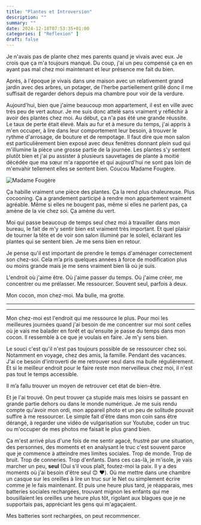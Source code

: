 ```yaml
---
title: "Plantes et Introversion"
description: ""
summary: ""
date: 2024-12-18T07:53:35+01:00
categories: [ "Reflexion" ]
draft: false
---
```


Je n'avais pas de plante chez mes parents quand je vivais avec eux. Je crois que ça m'a toujours manqué. Du coup, j'ai un peu compensé ça en en ayant pas mal chez moi maintenant et leur présence me fait du bien.

Après, à l'époque je vivais dans une maison avec un relativement grand jardin avec des arbres, un potager, de l'herbe partiellement grillé donc il me suffisait de regarder dehors depuis ma chambre pour voir de la verdure.

Aujourd'hui, bien que j'aime beaucoup mon appartement, il est en ville avec très peu de vert autour. Je me suis donc attelé sans vraiment y réfléchir à avoir des plantes chez moi. Au début, ça n'a pas été une grande réussite. Le taux de perte était élevé. Mais au fur et à mesure du temps, j'ai appris à m'en occuper, à lire dans leur comportement leur besoin, à trouver le rythme d'arrosage, de bouture et de rempotage. Il faut dire que mon salon est particulièrement bien exposé avec deux fenêtres donnant plein sud qui m'illumine la pièce une grosse partie de la journée. Les plantes s'y sentent plutôt bien et j'ai pu assister à plusieurs sauvetages de plante à moitié décédée que ma sœur m'a rapportée et qui aujourd'hui ne sont pas loin de m'envahir tellement elles se sentent bien. Coucou Madame Fougère.

![Madame Fougère](/img/plante-introversion-1-Moyenne.jpeg)

Ça habille vraiment une pièce des plantes. Ça la rend plus chaleureuse. Plus cocooning. Ça a grandement participé à rendre mon appartement vraiment agréable. Même si elles ne bougent pas, même si elles ne parlent pas, ça amène de la vie chez soi. Ça amène du vert.

Moi qui passe beaucoup de temps seul chez moi à travailler dans mon bureau, le fait de m'y sentir bien est vraiment très important. Et quel plaisir de tourner la tête et de voir son salon illuminé par le soleil, éclairant les plantes qui se sentent bien. Je me sens bien en retour.

Je pense qu'il est important de prendre le temps d'aménager correctement son chez-soi. Cela m’a pris quelques années à force de modification plus ou moins grande mais je me sens vraiment bien là où je suis.

L'endroit où j'aime être. Où j'aime passer du temps. Où j'aime créer, me concentrer ou me prélasser. Me ressourcer. Souvent seul, parfois à deux.

Mon cocon, mon chez-moi. Ma bulle, ma grotte.

------

------


Mon chez-moi est l'endroit qui me ressource le plus. Pour moi les meilleures journées quand j'ai besoin de me concentrer sur moi sont celles où je vais me balader en forêt et qu'ensuite je passe du temps dans mon cocon. Il ressemble à ce que je voulais en faire. Je m'y sens bien.

Le souci c'est qu'il n'est pas toujours possible de se ressourcer chez soi. Notamment en voyage, chez des amis, la famille. Pendant des vacances. J'ai ce besoin d'introverti de me retrouver seul dans ma bulle régulièrement. Et si le meilleur endroit pour le faire reste mon merveilleux chez moi, il n'est pas tout le temps accessible.

Il m’a fallu trouver un moyen de retrouver cet état de bien-être.

Et je l'ai trouvé. On peut trouver ça stupide mais mes loisirs se passant en grande partie dehors ou dans le monde numérique. Je me suis rendu compte qu'avoir mon ordi, mon appareil photo et un peu de solitude pouvait suffire à me ressourcer. Le simple fait d'être dans mon coin sans être dérangé, à regarder une vidéo de vulgarisation sur Youtube, coder un truc ou m'occuper de mes photos me faisait le plus grand bien.

Ça m'est arrivé plus d'une fois de me sentir agacé, frustré par une situation, des personnes, des moments et en analysant le truc c'est souvent parce que je commence à atteindre mes limites sociales. Trop de monde. Trop de bruit. Trop de conneries. Trop d'enfants. Dans ces cas-là, je m'isole, je vais marcher un peu, **seul** (Oui s’il vous plaît, foutez-moi la paix. Il y a des moments où j'ai besoin d'être seul 😊 ❤️). Où me mettre dans une chambre un casque sur les oreilles à lire un truc sur le Net ou simplement écrire comme je le fais maintenant. Et puis une heure plus tard, je réapparais, mes batteries sociales rechargées, trouvant mignon les enfants qui me bousillaient les oreilles une heure plus tôt, rigolant aux blagues que je ne supportais pas, appréciant les gens qui m'agaçaient.

Mes batteries sont rechargées, on peut recommencer.